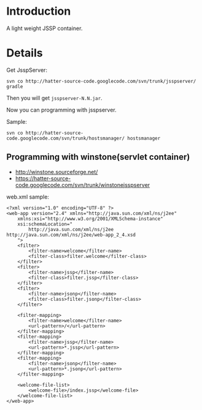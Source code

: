# Introduction #

A light weight JSSP container.

# Details #

Get JsspServer:
```
svn co http://hatter-source-code.googlecode.com/svn/trunk/jsspserver/
gradle
```

Then you will get `jsspserver-N.N.jar`.

Now you can programming with jsspserver.

Sample:
```
svn co http://hatter-source-code.googlecode.com/svn/trunk/hostsmanager/ hostsmanager
```

## Programming with winstone(servlet container) ##
  * http://winstone.sourceforge.net/
  * https://hatter-source-code.googlecode.com/svn/trunk/winstonejsspserver

web.xml sample:
```
<?xml version="1.0" encoding="UTF-8" ?>
<web-app version="2.4" xmlns="http://java.sun.com/xml/ns/j2ee"
	xmlns:xsi="http://www.w3.org/2001/XMLSchema-instance"
	xsi:schemaLocation="
        http://java.sun.com/xml/ns/j2ee  http://java.sun.com/xml/ns/j2ee/web-app_2_4.xsd
    ">
	<filter>
		<filter-name>welcome</filter-name>
		<filter-class>filter.welcome</filter-class>
	</filter>
	<filter>
		<filter-name>jssp</filter-name>
		<filter-class>filter.jssp</filter-class>
	</filter>
	<filter>
		<filter-name>jsonp</filter-name>
		<filter-class>filter.jsonp</filter-class>
	</filter>

	<filter-mapping>
		<filter-name>welcome</filter-name>
		<url-pattern>/</url-pattern>
	</filter-mapping>
	<filter-mapping>
		<filter-name>jssp</filter-name>
		<url-pattern>*.jssp</url-pattern>
	</filter-mapping>
	<filter-mapping>
		<filter-name>jsonp</filter-name>
		<url-pattern>*.jsonp</url-pattern>
	</filter-mapping>

	<welcome-file-list>
		<welcome-file>/index.jssp</welcome-file>
	</welcome-file-list>
</web-app>
```